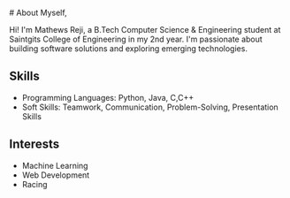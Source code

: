 <div><br class="Apple-interchange-newline"># About Myself,

Hi! I'm Mathews Reji, a B.Tech Computer Science & Engineering student at Saintgits College of Engineering in my 2nd year. I'm passionate about building software solutions and exploring emerging technologies.

## Skills

* Programming Languages: Python, Java, C,C++
* Soft Skills: Teamwork, Communication, Problem-Solving, Presentation Skills

## Interests

* Machine Learning
* Web Development
* Racing
